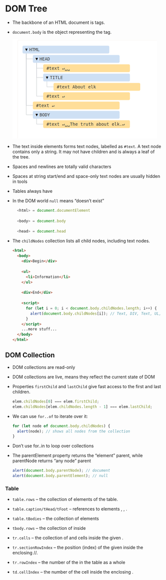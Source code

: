 # DOM Tree

- The backbone of an HTML document is tags.
- `document.body` is the object representing the <body> tag.

  ![tags as Document](./tag%20as%20document.png)

- The text inside elements forms text nodes, labelled as `#text`. A text node contains only a string. It may not have children and is always a leaf of the tree.
- Spaces and newlines are totally valid characters
- Spaces at string start/end and space-only text nodes are usually hidden in tools
- Tables always have <tbody>
- In the DOM world `null` means “doesn’t exist”

  ```js
    <html> = document.documentElement

    <body> = document.body

    <head> = document.head
  ```

- The `childNodes` collection lists all child nodes, including text nodes.

  ```html
  <html>
    <body>
      <div>Begin</div>

      <ul>
        <li>Information</li>
      </ul>

      <div>End</div>

      <script>
        for (let i = 0; i < document.body.childNodes.length; i++) {
          alert(document.body.childNodes[i]); // Text, DIV, Text, UL, ..., SCRIPT
        }
      </script>
      ...more stuff...
    </body>
  </html>
  ```

## DOM Collection

- DOM collections are read-only
- DOM collections are live, means they reflect the current state of DOM
- Properties `firstChild` and `lastChild` give fast access to the first and last children.

  ```js
  elem.childNodes[0] === elem.firstChild;
  elem.childNodes[elem.childNodes.length - 1] === elem.lastChild;
  ```

- We can use `for..of` to iterate over it:

  ```js
  for (let node of document.body.childNodes) {
    alert(node); // shows all nodes from the collection
  }
  ```

- Don’t use for..in to loop over collections
- The parentElement property returns the “element” parent, while parentNode returns “any node” parent

  ```js
  alert(document.body.parentNode); // document
  alert(document.body.parentElement); // null
  ```

### Table

- `table.rows` – the collection of <tr> elements of the table.
- `table.caption/tHead/tFoot` – references to elements <caption>, <thead>, <tfoot>.
- `table.tBodies` – the collection of <tbody> elements

- `tbody.rows` – the collection of <tr> inside

- `tr.cells` – the collection of <td> and <th> cells inside the given <tr>.
- `tr.sectionRowIndex` – the position (index) of the given <tr> inside the enclosing <thead>/<tbody>/<tfoot>.
- `tr.rowIndex` – the number of the <tr> in the table as a whole

- `td.cellIndex` – the number of the cell inside the enclosing <tr>.
